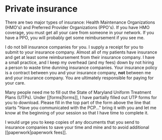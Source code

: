 # Private insurance

There are two major types of insurance: Health Maintenance Organizations (HMO's) and Preferred Provider Organizations (PPO's). If you have HMO coverage, you must get all your care from someone in your network.
If you have a PPO, you will probably get some reimbursement if you see me.

I do not bill insurance companies for you. I supply a receipt for you to submit to your insurance company. Almost all of my patients have insurance and get at least some reimbursement from their insurance company. I have a small practice, and I keep my overhead (and my fees) down by not hiring a person to waste time dunning insurance companies. Your insurance policy is a contract between you and your insurance company, **not** between me and your insurance company. You are ultimately responsible for paying for your care.

Many people need me to fill out the State of Maryland Uniform Treatment Plans (UTPs). Under [[forms|forms]], I have partially filled out UTP forms for you to download. Please fill in the top part of the form above the line that starts "Have you communicated with the PCP..." bring it with you and let me know at the beginning of your session so that I have time to complete it. 

I would urge you to keep copies of any documents that you send to insurance companies to save your time and mine and to avoid additional [[paperwork|paperwork fees]].